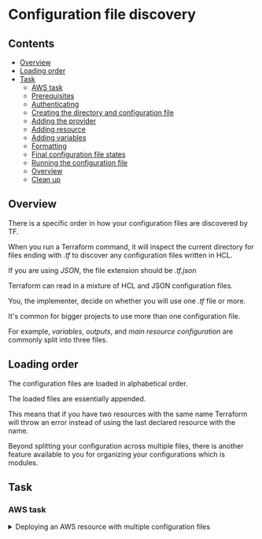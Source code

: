 # Configuration file discovery

<!--TOC_START-->
## Contents
- [Overview](#overview)
- [Loading order](#loading-order)
- [Task](#task)
	- [AWS task](#aws-task)
	- [Prerequisites](#prerequisites)
	- [Authenticating](#authenticating)
	- [Creating the directory and configuration file](#creating-the-directory-and-configuration-file)
	- [Adding the provider](#adding-the-provider)
	- [Adding resource](#adding-resource)
	- [Adding variables](#adding-variables)
	- [Formatting](#formatting)
	- [Final configuration file states](#final-configuration-file-states)
	- [Running the configuration file](#running-the-configuration-file)
	- [Overview](#overview-1)
	- [Clean up](#clean-up)

<!--TOC_END-->
## Overview

There is a specific order in how your configuration files are discovered by TF. 

When you run a Terraform command, it will inspect the current directory for files ending with *.tf* to discover any configuration files written in HCL.

If you are using *JSON*, the file extension should be *.tf.json* 

Terraform can read in a mixture of HCL and JSON configuration files. 

You, the implementer, decide on whether you will use one *.tf* file or more. 

It's common for bigger projects to use more than one configuration file.

For example, *variables*, *outputs*, and *main resource configuration* are commonly split into three files.

## Loading order

The configuration files are loaded in alphabetical order. 

The loaded files are essentially appended. 

This means that if you have two resources with the same name Terraform will throw an error instead of using the last declared resource with the name. 

Beyond splitting your configuration across multiple files, there is another feature available to you for organizing your configurations which is modules.

## Task

### AWS task

<details>

<summary>Deploying an AWS resource with multiple configuration files</summary>

### Prerequisites

1. Have **aws cli** installed
    2. You can install it by running the following python command, keep in mind you need to have python installed:
    `pip install awscli`
3. Know your AWS `access` and `secret` keys

### Authenticating

First let's authenticate with aws so that terraform could execute the configuration file, run the following command:
`aws configure`
You will be asked to provide the following things:
* **AWS Access Key ID** this is where you would need to provide your *access* key
* **AWS Secret Access Key ID** this is the *secret* key
* **Default region name** would be **eu-west-2**
You might get asked additionally to specify what formatting you want to use, enter **json**.

### Creating the directory and configuration file

For the next step create a new folder, you can pick any name for it but a suggested one would be `example_3`.

Within the newly created folder, create a new file called `main.tf`.

### Adding the provider

Now paste the following contents into the `main.tf` file:
```hcl
provider "aws" {
	region = "eu-west-2"
}
``` 
You may have noticed that there is only the region declared and no `access_key` or `secret_key` declared, this is done on purpose. 

We're doing it in this way so that when you will be uploading these configuration files to GitHub you wouldn't accidentally expose them.

In later steps we will configure the *access* and *secret* keys using *aws cli* which is the more secure way of doing it.

### Adding resource

Paste the following below the variable in the `main.tf` file:
```hcl
resource "aws_instance" "example" {
	ami = var.ami
	instance_type = var.type
}
```

In this resource block we're specifying what amazon machine image to use for the operating system, it's value is held by **ami** argument where the value is received by making a reference to **var*, it allows us to get a specific variables value by referring to it's name. 

In this case when we want to use the value of the **ami** variable we need to make a reference to it like this: `var.ami`.

The second argument is **instance_type** which specifies which machine configuration to use, it will determine how many vCPU's will be assigned as well as the amount of RAM. 

Similarly in order to get the value of the variable we need to make a reference to it like this: `var.type`.

### Adding variables

Create a new file called `variables.tf` in the `example_3` directory.

Paste the following into the `variables.tf` file:

```hcl
variable "ami" {
  description = "machine image"
  default     = "ami-f976839e"
}

variable "type" {
  default = "t2.micro"
}
```

### Formatting

Format the configuration files by running the command:
```shell script
terraform fmt
```

### Final configuration file states

Let's check that you have configuration files ready.

`main.tf` configuration file should look like this:

```hcl
provider "aws" {
  region     = "eu-west-2"
}

resource "aws_instance" "example" {
  ami           = var.ami
  instance_type = var.type
}
```

`variables.tf` configuration file should look like this:

```hcl
variable "ami" {
  description = "machine image"
  default     = "ami-f976839e"
}

variable "type" {
  default = "t2.micro"
}
```

If the configuration files are like this, continue with the task. 

If the configuration files you have are different, update them to match them.

### Running the configuration file

Next, open a the terminal in the directory where the configuration files are.

First let's execute the following command to get the plugins for AWS:

`terraform init`

Next let's execute to see what changes will be made:

`terraform plan`

Lastly let's create the resource by executing:

`terraform apply`

Once terraform will give you a prompt about the successful operation in the *AWS console* under *Compute* and then *EC2* check that the resource has been created. 

Make sure that you are within the correct region, otherwise you won't be able to see the resource.

### Overview

In this task you used two configuration files to deploy a resource in AWS.

You may have noticed that there was no need in making a reference to the variables configuration file in order to get the variables value.

This is because terraform appends configuration files and the variables would end up in the same scope.

### Clean up

To delete the created resource run the following command in the terminal, make sure that the terminal is in the directory where `main.tf` is located:
`terraform destroy` 

Check in the *AWS console* under *Compute* and then *EC2* check that the resource has been deleted.

Make sure that you are within the correct region, otherwise you won't be able to see the resource.

</details>
